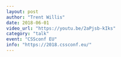 ```yaml
---
layout: post
author: "Trent Willis"
date: 2018-06-01
video_url: "https://youtu.be/2aPjsb-kIks"
category: "talk"
event: "CSSconf EU"
info: "https://2018.cssconf.eu/"
---
```

